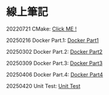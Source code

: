 # 線上筆記

20220721 CMake: [Click ME !](https://hackmd.io/c2bHFM66RvG6N-4yP8ouyA?view)

20250216 Docker Part.1: [Docker Part1](https://hackmd.io/@WJH0g87cQq-Gn3b_VB0joA/Syt9UaRKJx?fbclid=IwY2xjawIw80JleHRuA2FlbQIxMAABHZMHyE7ERoH1ZT0eHpfzZ3D-Y_R1iN2wMDgPoZ0UlYc3w65XNc2htPtwDQ_aem_ShEPdUa4ZXiqMYwm7YzrrA)

20250302 Docker Part.2: [Docker Part2](https://hackmd.io/@WJH0g87cQq-Gn3b_VB0joA/H1yfoVbsyx?fbclid=IwY2xjawIw86pleHRuA2FlbQIxMAABHTlrp7OXY_4VzdlLDYNnhnxezObOi46Lsyr6UphZ7fIQbWQARtvRmNS3jg_aem_XT9u-YGT4yaA1aQF54nl6A)

20250309 Docker Part.3: [Docker Part3](https://hackmd.io/@WJH0g87cQq-Gn3b_VB0joA/S1g9VDcs1x?fbclid=IwY2xjawJxiI5leHRuA2FlbQIxMAABHld_gYiSQm6xgLE9BZjfwiKLhqWLuC5cAIToJ5MMW-2Rw66t8SahwWblPJyc_aem_bqR0JZOe43VcZP5ZQUyagw)

20250406 Docker Part.4: [Docker Part4](https://hackmd.io/@WJH0g87cQq-Gn3b_VB0joA/BkG3Hhk0ye)

20250420 Unit Test: [Unit Test](https://hackmd.io/@YuLin1226/SJTzZx5C1g)
